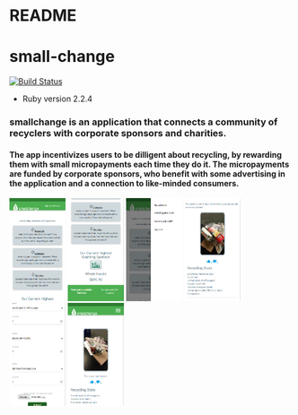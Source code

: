 
# README 

# small-change

[![Build Status](https://travis-ci.org/Jalindner/small-change.svg?branch=travis)](https://travis-ci.org/Jalindner/small-change)

* Ruby version
2.2.4

### smallchange is an application that connects a community of recyclers with corporate sponsors and charities.

#### The app incentivizes users to be dilligent about recycling, by rewarding them with small micropayments each time they do it. The micropayments are funded by corporate sponsors, who benefit with some advertising in the application and a connection to like-minded consumers.


<img src="https://github.com/robdevbot/small-change/blob/master/screenshots/1-home1.png?raw=true" width="100">
<img src="https://github.com/robdevbot/small-change/blob/master/screenshots/2-home.png?raw=true" width="100">
<img src="https://github.com/robdevbot/small-change/blob/master/screenshots/3-sidemenu.png?raw=true" width="100">
<img src="https://github.com/robdevbot/small-change/blob/master/screenshots/4-voting.png?raw=true" width="100">
<img src="https://github.com/robdevbot/small-change/blob/master/screenshots/5-submit.png?raw=true" width="100">
<img src="https://github.com/robdevbot/small-change/blob/master/screenshots/6-done.png?raw=true" width="100">



<!--<img src="" width="48">-->

